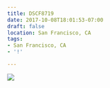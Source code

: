 ```yaml
---
title: DSCF8719
date: 2017-10-08T18:01:53-07:00
draft: false
location: San Francisco, CA
tags:
- San Francisco, CA
- '!'

---
```

![](https://d17enza3bfujl8.cloudfront.net/DSCF8719.jpg)

